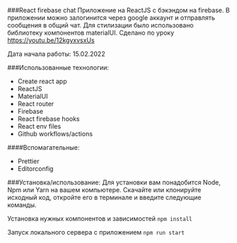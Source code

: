 ###React firebase chat
Приложение на ReactJS с бэкэндом на firebase. В приложении можно залогинится через google аккаунт и отправлять сообщения в общий чат.
Для стилизации было использовано библиотеку компонентов materialUI. Сделано по уроку https://youtu.be/12kgyxvsxUs

Дата начала работы: 15.02.2022

###Использованные технологии:

- Create react app
- ReactJS
- MaterialUI
- React router
- Firebase
- React firebase hooks
- React env files
- Github workflows/actions

####Вспомагательные:

- Prettier
- Editorconfig

###Установка/использование:
Для установки вам понадобится Node, Npm или Yarn на вашем компьютере.
Скачайте или клонируйте исходный код, откройте его в терминале и введите следующие команды.

Установка нужных компонентов и зависимостей
`npm install`

Запуск локального сервера с приложением
`npm run start`
